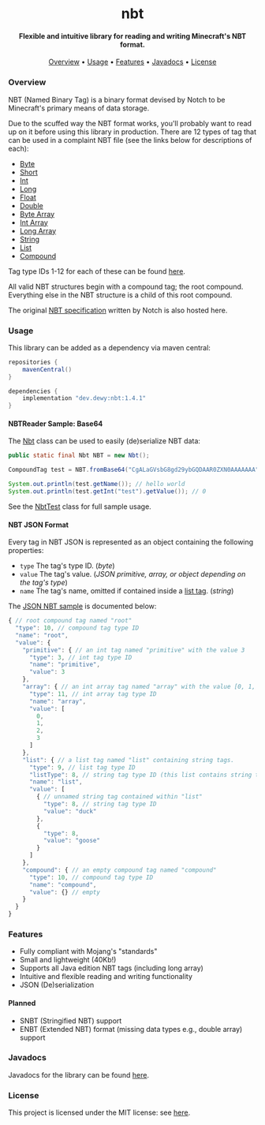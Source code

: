 <h1 align="center">
  nbt
  <br>
</h1>

<h4 align="center">Flexible and intuitive library for reading and writing Minecraft's NBT format.</h4>

<p align="center">
  <a href="#overview">Overview</a>
  •
  <a href="#usage">Usage</a>
  •
  <a href="#features">Features</a>
  •
  <a href="#javadocs">Javadocs</a>
  •
  <a href="#license">License</a>
</p>

### Overview

NBT (Named Binary Tag) is a binary format devised by Notch to be Minecraft's primary means of data storage.

Due to the scuffed way the NBT format works, you'll probably want to read up on it before using this library in production.
There are 12 types of tag that can be used in a complaint NBT file (see the links below for descriptions of each):

- [Byte](src/main/java/dev/dewy/nbt/tags/primitive/ByteTag.java)
- [Short](src/main/java/dev/dewy/nbt/tags/primitive/ShortTag.java)
- [Int](src/main/java/dev/dewy/nbt/tags/primitive/IntTag.java)
- [Long](src/main/java/dev/dewy/nbt/tags/primitive/LongTag.java)
- [Float](src/main/java/dev/dewy/nbt/tags/primitive/FloatTag.java)
- [Double](src/main/java/dev/dewy/nbt/tags/primitive/DoubleTag.java)
- [Byte Array](src/main/java/dev/dewy/nbt/tags/array/ByteArrayTag.java)
- [Int Array](src/main/java/dev/dewy/nbt/tags/array/IntArrayTag.java)
- [Long Array](src/main/java/dev/dewy/nbt/tags/array/LongArrayTag.java)
- [String](src/main/java/dev/dewy/nbt/tags/primitive/StringTag.java)
- [List](src/main/java/dev/dewy/nbt/tags/collection/ListTag.java)
- [Compound](src/main/java/dev/dewy/nbt/tags/collection/CompoundTag.java)                                                       

Tag type IDs 1-12 for each of these can be found [here](src/main/java/dev/dewy/nbt/tags/TagType.java).

All valid NBT structures begin with a compound tag; the root compound. Everything else in the NBT structure is a child of this root compound.

The original [NBT specification](NBT.txt) written by Notch is also hosted here.

### Usage

This library can be added as a dependency via maven central:

```groovy
repositories {
    mavenCentral()
}

dependencies {
    implementation "dev.dewy:nbt:1.4.1"
}
```

#### NBTReader Sample: Base64

The [Nbt](src/main/java/dev/dewy/nbt/Nbt.java) class can be used to easily (de)serialize NBT data:

```java
public static final Nbt NBT = new Nbt();
```

```java
CompoundTag test = NBT.fromBase64("CgALaGVsbG8gd29ybGQDAAR0ZXN0AAAAAAA");

System.out.println(test.getName()); // hello world
System.out.println(test.getInt("test").getValue()); // 0
```

See the [NbtTest](src/test/java/dev/dewy/nbt/test/NbtTest.java) class for full sample usage.

#### NBT JSON Format

Every tag in NBT JSON is represented as an object containing the following properties:

- `type` The tag's type ID. (*byte*)
- `value` The tag's value. (*JSON primitive, array, or object depending on the tag's type*)
- `name` The tag's name, omitted if contained inside a [list tag](src/main/java/dev/dewy/nbt/tags/collection/ListTag.java). (*string*)

The [JSON NBT sample](samples/sample.json) is documented below:

```js
{ // root compound tag named "root"
  "type": 10, // compound tag type ID
  "name": "root",
  "value": {
    "primitive": { // an int tag named "primitive" with the value 3
      "type": 3, // int tag type ID
      "name": "primitive",
      "value": 3
    },
    "array": { // an int array tag named "array" with the value [0, 1, 2, 3]
      "type": 11, // int array tag type ID
      "name": "array",
      "value": [
        0,
        1,
        2,
        3
      ]
    },
    "list": { // a list tag named "list" containing string tags.
      "type": 9, // list tag type ID
      "listType": 8, // string tag type ID (this list contains string tags)
      "name": "list",
      "value": [
        { // unnamed string tag contained within "list"
          "type": 8, // string tag type ID
          "value": "duck"
        },
        {
          "type": 8,
          "value": "goose"
        }
      ]
    },
    "compound": { // an empty compound tag named "compound"
      "type": 10, // compound tag type ID
      "name": "compound",
      "value": {} // empty
    }
  }
}
```

### Features

- Fully compliant with Mojang's "standards"
- Small and lightweight (40Kb!)
- Supports all Java edition NBT tags (including long array)
- Intuitive and flexible reading and writing functionality
- JSON (De)serialization

#### Planned

- SNBT (Stringified NBT) support
- ENBT (Extended NBT) format (missing data types e.g., double array) support

### Javadocs

Javadocs for the library can be found [here](https://javadoc.io/doc/dev.dewy/nbt/latest/index.html).

### License

This project is licensed under the MIT license: see [here](LICENSE.md).
